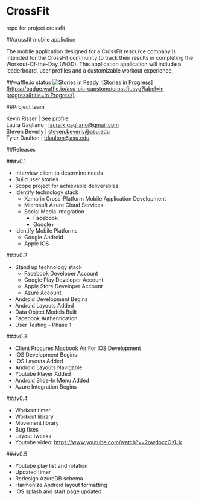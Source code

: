 # CrossFit
repo for project crossfit

##crossfit mobile appliction

The mobile application designed for a CrossFit resource company is intended for the CrossFit community to track their results in completing the Workout-Of-the-Day (WOD). This application application will include a leaderboard, user profiles and a customizable workout experience.  

##waffle.io status
[![Stories in Ready](https://badge.waffle.io/asu-cis-capstone/crossfit.svg?label=ready&title=Ready)](http://waffle.io/asu-cis-capstone/crossfit) 
[![Stories in Progress](https://badge.waffle.io/asu-cis-capstone/crossfit.svg?label=in progress&title=In Progress)](http://waffle.io/asu-cis-capstone/crossfit) 

##Project team

Kevin Risser |  See profile  
Laura Gagliano | laura.k.gagliano@gmail.com  
Steven Beverly | steven.beverly@asu.edu  
Tyler Daulton | tdaulton@asu.edu  

##Releases

###v0.1
* Interview client to determine needs
* Build user stories
* Scope project for achievable deliverables
* Identify technology stack
  * Xamarin Cross-Platform Mobile Application Development
  * Microsoft Azure Cloud Services
  * Social Media integration
    * Facebook
    * Google+
* Identify Mobile Platforms
  * Google Android
  * Apple IOS

###v0.2
* Stand up technology stack
  * Facebook Developer Account
  * Google Play Developer Account
  * Apple Store Developer Account
  * Azure Account
* Android Development Begins
* Android Layouts Added
* Data Object Models Built
* Facebook Authentication
* User Testing - Phase 1

###v0.3
* Client Procures Macbook Air For IOS Development
* IOS Development Begins
* IOS Layouts Added
* Android Layouts Navigable
* Youtube Player Added
* Android Slide-In Menu Added
* Azure Integration Begins

###v0.4
* Workout timer
* Workout library
* Movement library
* Bug fixes
* Layout tweaks
* Youtube video: https://www.youtube.com/watch?v=2owdoczOKUk

###v0.5
* Youtube play list and rotation
* Updated timer
* Redesign AzureDB schema
* Harmonize Android layout formatting
* IOS splash and start page updated

